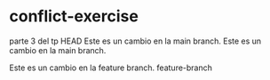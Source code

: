 # conflict-exercise
 parte 3 del tp
HEAD
Este es un cambio en la main branch.
Este es un cambio en la main branch.

Este es un cambio en la feature branch.
feature-branch
